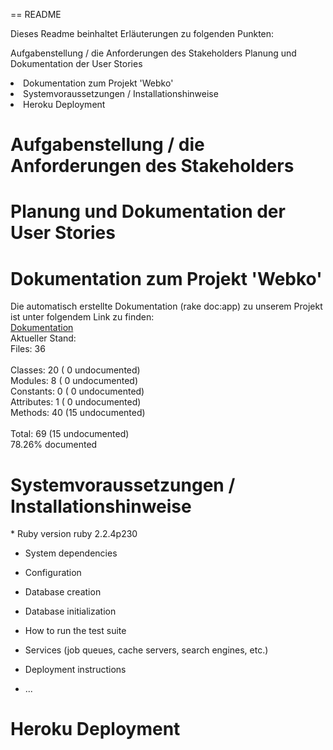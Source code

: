 == README

Dieses Readme beinhaltet Erläuterungen zu folgenden Punkten:

Aufgabenstellung / die Anforderungen des Stakeholders
Planung und Dokumentation der User Stories</li>
<li>Dokumentation zum Projekt 'Webko'</li>
<li>Systemvoraussetzungen / Installationshinweise</li>
<li>Heroku Deployment</li>
</ul>

<h1>Aufgabenstellung / die Anforderungen des Stakeholders</h1>

<h1>Planung und Dokumentation der User Stories</h1>

<h1>Dokumentation zum Projekt 'Webko'</h1>
<p>Die automatisch erstellte Dokumentation (rake doc:app) zu unserem Projekt ist unter folgendem Link zu finden:<br>
    <a href="http://doc.dbwebspace.de">Dokumentation</a><br>
    Aktueller Stand:<br>
    Files:      36<br>
    <br>
    Classes:    20 ( 0 undocumented)<br>
    Modules:     8 ( 0 undocumented)<br>
    Constants:   0 ( 0 undocumented)<br>
    Attributes:  1 ( 0 undocumented)<br>
    Methods:    40 (15 undocumented)<br>
    <br>
    Total:      69 (15 undocumented)<br>
    78.26% documented<br>
</p>


<h1>Systemvoraussetzungen / Installationshinweise</h1>
* Ruby version
ruby 2.2.4p230

* System dependencies

* Configuration

* Database creation

* Database initialization

* How to run the test suite

* Services (job queues, cache servers, search engines, etc.)

* Deployment instructions

* ...

<h1>Heroku Deployment</h1>


